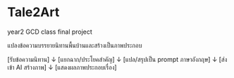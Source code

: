 # Tale2Art
year2 GCD class final project

แปลงข้อความบรรยายนิทานพื้นบ้านและสร้างเป็นภาพประกอบ

[รับข้อความนิทาน]
        ↓
[แยกฉาก/ประโยคสำคัญ]
        ↓
[แปล/สรุปเป็น prompt ภาษาอังกฤษ]
        ↓
[ส่งเข้า AI สร้างภาพ]
        ↓
[แสดงผลภาพประกอบเรื่อง]
